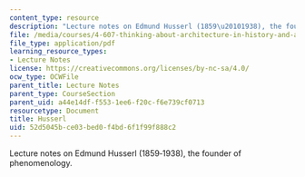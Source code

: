 ```yaml
---
content_type: resource
description: "Lecture notes on Edmund Husserl (1859\u20101938), the founder of phenomenology."
file: /media/courses/4-607-thinking-about-architecture-in-history-and-at-present-fall-2009/52d5045bce03bed0f4bd6f1f99f888c2_MIT4_607F09_lec10.pdf
file_type: application/pdf
learning_resource_types:
- Lecture Notes
license: https://creativecommons.org/licenses/by-nc-sa/4.0/
ocw_type: OCWFile
parent_title: Lecture Notes
parent_type: CourseSection
parent_uid: a44e14df-f553-1ee6-f20c-f6e739cf0713
resourcetype: Document
title: Husserl
uid: 52d5045b-ce03-bed0-f4bd-6f1f99f888c2
---
```

Lecture notes on Edmund Husserl (1859‐1938), the founder of phenomenology.
